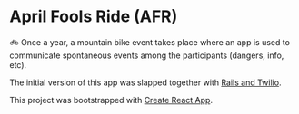 # April Fools Ride (AFR)

:bike:
Once a year, a mountain bike event takes place where an app is used to communicate spontaneous events among the participants (dangers, info, etc).

The initial version of this app was slapped together with [Rails and Twilio](https://github.com/mtb24/AFRmessages).

This project was bootstrapped with [Create React App](https://github.com/facebookincubator/create-react-app).

